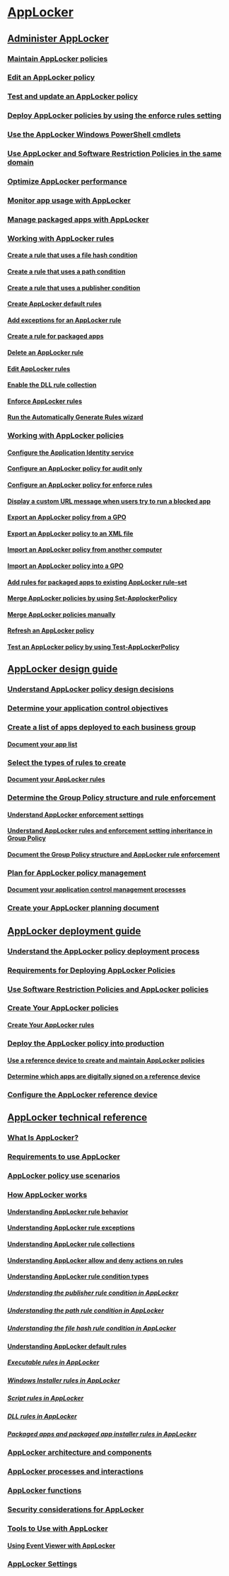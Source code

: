 
# [AppLocker](applocker-overview.md)

## [Administer AppLocker](administer-applocker.md)
### [Maintain AppLocker policies](maintain-applocker-policies.md)
### [Edit an AppLocker policy](edit-an-applocker-policy.md)
### [Test and update an AppLocker policy](test-and-update-an-applocker-policy.md)
### [Deploy AppLocker policies by using the enforce rules setting](deploy-applocker-policies-by-using-the-enforce-rules-setting.md)
### [Use the AppLocker Windows PowerShell cmdlets](use-the-applocker-windows-powershell-cmdlets.md)
### [Use AppLocker and Software Restriction Policies in the same domain](use-applocker-and-software-restriction-policies-in-the-same-domain.md)
### [Optimize AppLocker performance](optimize-applocker-performance.md)
### [Monitor app usage with AppLocker](monitor-application-usage-with-applocker.md)
### [Manage packaged apps with AppLocker](manage-packaged-apps-with-applocker.md)
### [Working with AppLocker rules](working-with-applocker-rules.md)
#### [Create a rule that uses a file hash condition](create-a-rule-that-uses-a-file-hash-condition.md)
#### [Create a rule that uses a path condition](create-a-rule-that-uses-a-path-condition.md)
#### [Create a rule that uses a publisher condition](create-a-rule-that-uses-a-publisher-condition.md)
#### [Create AppLocker default rules](create-applocker-default-rules.md)
#### [Add exceptions for an AppLocker rule](configure-exceptions-for-an-applocker-rule.md)
#### [Create a rule for packaged apps](create-a-rule-for-packaged-apps.md)
#### [Delete an AppLocker rule](delete-an-applocker-rule.md)
#### [Edit AppLocker rules](edit-applocker-rules.md)
#### [Enable the DLL rule collection](enable-the-dll-rule-collection.md)
#### [Enforce AppLocker rules](enforce-applocker-rules.md)
#### [Run the Automatically Generate Rules wizard](run-the-automatically-generate-rules-wizard.md)
### [Working with AppLocker policies](working-with-applocker-policies.md)
#### [Configure the Application Identity service](configure-the-application-identity-service.md)
#### [Configure an AppLocker policy for audit only](configure-an-applocker-policy-for-audit-only.md)
#### [Configure an AppLocker policy for enforce rules](configure-an-applocker-policy-for-enforce-rules.md)
#### [Display a custom URL message when users try to run a blocked app](display-a-custom-url-message-when-users-try-to-run-a-blocked-application.md)
#### [Export an AppLocker policy from a GPO](export-an-applocker-policy-from-a-gpo.md)
#### [Export an AppLocker policy to an XML file](export-an-applocker-policy-to-an-xml-file.md)
#### [Import an AppLocker policy from another computer](import-an-applocker-policy-from-another-computer.md)
#### [Import an AppLocker policy into a GPO](import-an-applocker-policy-into-a-gpo.md)
#### [Add rules for packaged apps to existing AppLocker rule-set](add-rules-for-packaged-apps-to-existing-applocker-rule-set.md)
#### [Merge AppLocker policies by using Set-ApplockerPolicy](merge-applocker-policies-by-using-set-applockerpolicy.md)
#### [Merge AppLocker policies manually](merge-applocker-policies-manually.md)
#### [Refresh an AppLocker policy](refresh-an-applocker-policy.md)
#### [Test an AppLocker policy by using Test-AppLockerPolicy](test-an-applocker-policy-by-using-test-applockerpolicy.md)
## [AppLocker design guide](applocker-policies-design-guide.md)
### [Understand AppLocker policy design decisions](understand-applocker-policy-design-decisions.md)
### [Determine your application control objectives](determine-your-application-control-objectives.md)
### [Create a list of apps deployed to each business group](create-list-of-applications-deployed-to-each-business-group.md)
#### [Document your app list](document-your-application-list.md)
### [Select the types of rules to create](select-types-of-rules-to-create.md)
#### [Document your AppLocker rules](document-your-applocker-rules.md)
### [Determine the Group Policy structure and rule enforcement](determine-group-policy-structure-and-rule-enforcement.md)
#### [Understand AppLocker enforcement settings](understand-applocker-enforcement-settings.md)
#### [Understand AppLocker rules and enforcement setting inheritance in Group Policy](understand-applocker-rules-and-enforcement-setting-inheritance-in-group-policy.md)
#### [Document the Group Policy structure and AppLocker rule enforcement](document-group-policy-structure-and-applocker-rule-enforcement.md)
### [Plan for AppLocker policy management](plan-for-applocker-policy-management.md)
#### [Document your application control management processes](document-your-application-control-management-processes.md)
### [Create your AppLocker planning document](create-your-applocker-planning-document.md)
## [AppLocker deployment guide](applocker-policies-deployment-guide.md)
### [Understand the AppLocker policy deployment process](understand-the-applocker-policy-deployment-process.md)
### [Requirements for Deploying AppLocker Policies](requirements-for-deploying-applocker-policies.md)
### [Use Software Restriction Policies and AppLocker policies](using-software-restriction-policies-and-applocker-policies.md)
### [Create Your AppLocker policies](create-your-applocker-policies.md)
#### [Create Your AppLocker rules](create-your-applocker-rules.md)
### [Deploy the AppLocker policy into production](deploy-the-applocker-policy-into-production.md)
#### [Use a reference device to create and maintain AppLocker policies](use-a-reference-computer-to-create-and-maintain-applocker-policies.md)
#### [Determine which apps are digitally signed on a reference device](determine-which-applications-are-digitally-signed-on-a-reference-computer.md)
### [Configure the AppLocker reference device](configure-the-appLocker-reference-device.md)
## [AppLocker technical reference](applocker-technical-reference.md)
### [What Is AppLocker?](what-is-applocker.md)
### [Requirements to use AppLocker](requirements-to-use-applocker.md)
### [AppLocker policy use scenarios](applocker-policy-use-scenarios.md)
### [How AppLocker works](how-applocker-works-techref.md)
#### [Understanding AppLocker rule behavior](understanding-applocker-rule-behavior.md)
#### [Understanding AppLocker rule exceptions](understanding-applocker-rule-exceptions.md)
#### [Understanding AppLocker rule collections](understanding-applocker-rule-collections.md)
#### [Understanding AppLocker allow and deny actions on rules](understanding-applocker-allow-and-deny-actions-on-rules.md)
#### [Understanding AppLocker rule condition types](understanding-applocker-rule-condition-types.md)
##### [Understanding the publisher rule condition in AppLocker](understanding-the-publisher-rule-condition-in-applocker.md)
##### [Understanding the path rule condition in AppLocker](understanding-the-path-rule-condition-in-applocker.md)
##### [Understanding the file hash rule condition in AppLocker](understanding-the-file-hash-rule-condition-in-applocker.md)
#### [Understanding AppLocker default rules](understanding-applocker-default-rules.md)
##### [Executable rules in AppLocker](executable-rules-in-applocker.md)
##### [Windows Installer rules in AppLocker](windows-installer-rules-in-applocker.md)
##### [Script rules in AppLocker](script-rules-in-applocker.md)
##### [DLL rules in AppLocker](dll-rules-in-applocker.md)
##### [Packaged apps and packaged app installer rules in AppLocker](packaged-apps-and-packaged-app-installer-rules-in-applocker.md)
### [AppLocker architecture and components](applocker-architecture-and-components.md)
### [AppLocker processes and interactions](applocker-processes-and-interactions.md)
### [AppLocker functions](applocker-functions.md)
### [Security considerations for AppLocker](security-considerations-for-applocker.md)
### [Tools to Use with AppLocker](tools-to-use-with-applocker.md)
#### [Using Event Viewer with AppLocker](using-event-viewer-with-applocker.md)
### [AppLocker Settings](applocker-settings.md)



